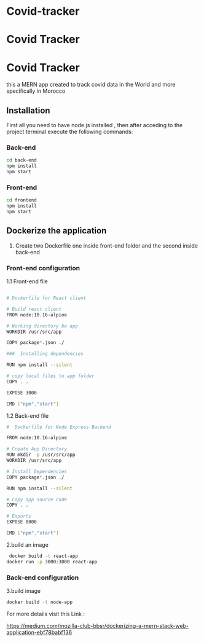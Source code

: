 # Covid-tracker
# Covid Tracker 
# Covid Tracker 

this  a MERN app created to track covid data in the World and more specifically in Morocco
## Installation

First all you need to have node.js installed , then after acceding to the project terminal execute the following commands:
### Back-end

```bash
cd back-end
npm install
npm start 
```
### Front-end

```bash
cd frontend
npm install
npm start 
```

## Dockerize the application
 1. Create two Dockerfile one inside front-end folder and the second inside back-end
 ### Front-end configuration
1.1 Front-end file
```bash

# Dockerfile for React client

# Build react client
FROM node:10.16-alpine

# Working directory be app
WORKDIR /usr/src/app

COPY package*.json ./

###  Installing dependencies

RUN npm install --silent

# copy local files to app folder
COPY . .

EXPOSE 3000

CMD ["npm","start"]

```
1.2 Back-end file 

```bash
#  Dockerfile for Node Express Backend

FROM node:10.16-alpine

# Create App Directory
RUN mkdir -p /usr/src/app
WORKDIR /usr/src/app

# Install Dependencies
COPY package*.json ./

RUN npm install --silent

# Copy app source code
COPY . .

# Exports
EXPOSE 8000

CMD ["npm","start"]

```
2.build an image 

```bash
 docker build -t react-app 
docker run -p 3000:3000 react-app

```
### Back-end configuration
3.build image
```bash
docker build -t node-app 

```
For more details visit this Link : 

https://medium.com/mozilla-club-bbsr/dockerizing-a-mern-stack-web-application-ebf78babf136
